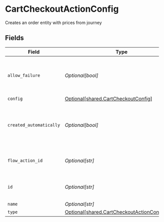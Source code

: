 # CartCheckoutActionConfig

Creates an order entity with prices from journey


## Fields

| Field                                                                                                    | Type                                                                                                     | Required                                                                                                 | Description                                                                                              | Example                                                                                                  |
| -------------------------------------------------------------------------------------------------------- | -------------------------------------------------------------------------------------------------------- | -------------------------------------------------------------------------------------------------------- | -------------------------------------------------------------------------------------------------------- | -------------------------------------------------------------------------------------------------------- |
| `allow_failure`                                                                                          | *Optional[bool]*                                                                                         | :heavy_minus_sign:                                                                                       | Whether to stop execution in a failed state if this action fails                                         |                                                                                                          |
| `config`                                                                                                 | [Optional[shared.CartCheckoutConfig]](undefined/models/shared/cartcheckoutconfig.md)                     | :heavy_minus_sign:                                                                                       | N/A                                                                                                      |                                                                                                          |
| `created_automatically`                                                                                  | *Optional[bool]*                                                                                         | :heavy_minus_sign:                                                                                       | Flag indicating whether the action was created automatically or manually                                 |                                                                                                          |
| `flow_action_id`                                                                                         | *Optional[str]*                                                                                          | :heavy_minus_sign:                                                                                       | N/A                                                                                                      | 9ec3711b-db63-449c-b894-54d5bb622a8f                                                                     |
| `id`                                                                                                     | *Optional[str]*                                                                                          | :heavy_minus_sign:                                                                                       | N/A                                                                                                      | 9ec3711b-db63-449c-b894-54d5bb622a8f                                                                     |
| `name`                                                                                                   | *Optional[str]*                                                                                          | :heavy_minus_sign:                                                                                       | N/A                                                                                                      |                                                                                                          |
| `type`                                                                                                   | [Optional[shared.CartCheckoutActionConfigType]](undefined/models/shared/cartcheckoutactionconfigtype.md) | :heavy_minus_sign:                                                                                       | N/A                                                                                                      |                                                                                                          |